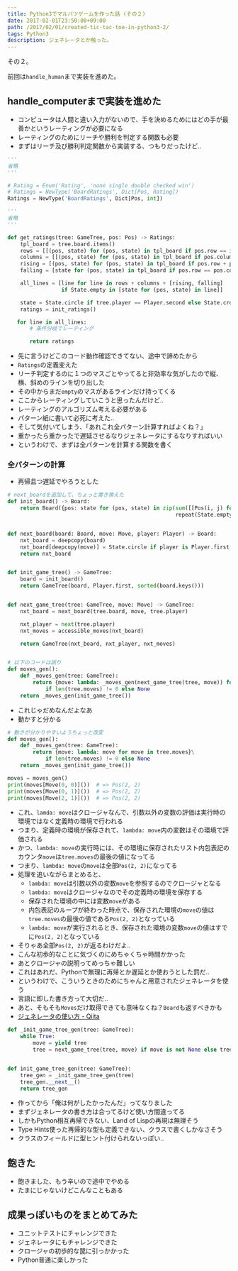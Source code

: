 ```yaml
---
title: Python3でマルバツゲームを作った話 (その２)
date: 2017-02-01T23:50:00+09:00
path: /2017/02/01/created-tic-tac-toe-in-python3-2/
tags: Python3 
description: ジェネレータとか触った。
---
```



その２。

前回は```handle_human```まで実装を進めた。



## handle_computerまで実装を進めた
- コンピュータは人間と違い入力がないので、手を決めるためにはどの手が最善かというレーティングが必要になる
- レーティングのためにリーチや勝利を判定する関数も必要
- まずはリーチ及び勝利判定関数から実装する、つもりだったけど..
```python
'''
省略
'''

# Rating = Enum('Rating', 'none single double checked win')
# Ratings = NewType('BoardRatings', Dict[Pos, Rating])
Ratings = NewType('BoardRatings', Dict[Pos, int])

'''
省略
'''

def get_ratings(tree: GameTree, pos: Pos) -> Ratings:
    tpl_board = tree.board.items()
    rows = [[(pos, state) for (pos, state) in tpl_board if pos.row == i] for i in range(3)]
    columns = [[(pos, state) for (pos, state) in tpl_board if pos.column == i] for i in range(3)]
    rising = [(pos, state) for (pos, state) in tpl_board if pos.row + pos.column == 2]
    falling = [state for (pos, state) in tpl_board if pos.row == pos.column]

    all_lines = [line for line in rows + columns + [rising, falling]
                 if State.empty in [state for (pos, state) in line]]

    state = State.circle if tree.player == Player.second else State.cross
    ratings = init_ratings()

   for line in all_lines:
       # 条件分岐でレーティング

       return ratings
```
- 先に言うけどこのコード動作確認できてない、途中で諦めたから
- ```Ratings```の定義変えた
- リーチ判定するのに１つのマスごとやってると非効率な気がしたので縦、横、斜めのラインを切り出した
- その中からまだ```empty```のマスがあるラインだけ持ってくる
- ここからレーティングしていこうと思ったんだけど..
- レーティングのアルゴリズム考える必要がある
- パターン紙に書いて必死に考えた..
- そして気付いてしまう、「あれこれ全パターン計算すればよくね？」
- 重かったら重かったで遅延させるなりジェネレータにするなりすればいい
- というわけで、まずは全パターンを計算する関数を書く


### 全パターンの計算
- 再帰且つ遅延でやろうとした
```python
# next_boardを追加して、ちょっと書き換えた
def init_board() -> Board:
    return Board({pos: state for (pos, state) in zip(sum([[Pos(i, j) for i in range(3)] for j in range(3)], []),
                                                     repeat(State.empty, 9))})


def next_board(board: Board, move: Move, player: Player) -> Board:
    nxt_board = deepcopy(board)
    nxt_board[deepcopy(move)] = State.circle if player is Player.first else State.cross
    return nxt_board


def init_game_tree() -> GameTree:
    board = init_board()
    return GameTree(board, Player.first, sorted(board.keys()))


def next_game_tree(tree: GameTree, move: Move) -> GameTree:
    nxt_board = next_board(tree.board, move, tree.player)

    nxt_player = next(tree.player)
    nxt_moves = accessible_moves(nxt_board)

    return GameTree(nxt_board, nxt_player, nxt_moves)


# 以下のコードは誤り
def moves_gen():
    def _moves_gen(tree: GameTree):
        return {move: lambda: _moves_gen(next_game_tree(tree, move)) for move in tree.moves}\
            if len(tree.moves) != 0 else None
    return _moves_gen(init_game_tree())
```
- これじゃだめなんだよなあ
- 動かすと分かる
```python
# 動きが分かりやすいようちょっと改変
def moves_gen():
    def _moves_gen(tree: GameTree):
        return {move: lambda: move for move in tree.moves}\
            if len(tree.moves) != 0 else None
    return _moves_gen(init_game_tree())

moves = moves_gen()
print(moves[Move(0, 0)]())  # => Pos(2, 2)
print(moves[Move(0, 1)]())  # => Pos(2, 2)
print(moves[Move(2, 1)]())  # => Pos(2, 2)
```
- これ、```lamda: move```はクロージャなんで、引数以外の変数の評価は実行時の環境ではなく定義時の環境で行われる
- つまり、定義時の環境が保存されて、```lambda: move```内の変数はその環境で評価される
- かつ、```lambda: move```の実行時には、その環境に保存されたリスト内包表記のカウンタ```move```は```tree.moves```の最後の値になってる
- つまり、```lambda: move```の```move```は全部```Pos(2, 2)```になってる
- 処理を追いながらまとめると、
  - ```lambda: move```は引数以外の変数```move```を参照するのでクロージャとなる
  - ```lambda: move```はクロージャなのでその定義時の環境を保存する
  - 保存された環境の中には変数```move```がある
  - 内包表記のループが終わった時点で、保存された環境の```move```の値は```tree.moves```の最後の値である```Pos(2, 2)```となっている
  - ```lambda: move```が実行されるとき、保存された環境の変数```move```の値はすでに```Pos(2, 2)```となっている
- そりゃあ全部```Pos(2, 2)```が返るわけだよ..
- こんな初歩的なことに気づくのにめちゃくちゃ時間かかった
- あとクロージャの説明ってめっちゃ難しい
- これはあれだ、Pythonで無理に再帰とか遅延とか使おうとした罰だ..
- というわけで、こういうときのためにちゃんと用意されたジェネレータを使う
- 言語に即した書き方って大切だ..
- あと、そもそも```Moves```だけ取得できても意味なくね？```Board```も返すべきかも
- [ジェネレータの使い方 - Qiita](http://qiita.com/Kodaira_/items/32b1ef860f59df80eedb)
```python
def _init_game_tree_gen(tree: GameTree):
    while True:
        move = yield tree
        tree = next_game_tree(tree, move) if move is not None else tree


def init_game_tree_gen(tree: GameTree):
    tree_gen = _init_game_tree_gen(tree)
    tree_gen.__next__()
    return tree_gen
```
- 作ってから「俺は何がしたかったんだ」ってなりました
- まずジェネレータの書き方は合ってるけど使い方間違ってる
- しかもPython相互再帰できない、Land of Lispの再現は無理そう
- Type Hints使った再帰的な型も定義できない、クラスで書くしかなさそう
- クラスのフィールドに型ヒント付けられないっぽい..



## 飽きた
- 飽きました、もう辛いので途中でやめる
- たまにじゃないけどこんなこともある



## 成果っぽいものをまとめてみた
- ユニットテストにチャレンジできた
- ジェネレータにもチャレンジできた
- クロージャの初歩的な罠に引っかかった
- Python普通に楽しかった


